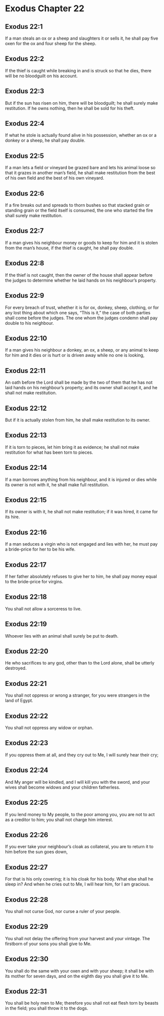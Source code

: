 # Exodus Chapter 22

## Exodus 22:1

If a man steals an ox or a sheep and slaughters it or sells it, he shall pay five oxen for the ox and four sheep for the sheep.

## Exodus 22:2

If the thief is caught while breaking in and is struck so that he dies, there will be no bloodguilt on his account.

## Exodus 22:3

But if the sun has risen on him, there will be bloodguilt; he shall surely make restitution. If he owns nothing, then he shall be sold for his theft.

## Exodus 22:4

If what he stole is actually found alive in his possession, whether an ox or a donkey or a sheep, he shall pay double.

## Exodus 22:5

If a man lets a field or vineyard be grazed bare and lets his animal loose so that it grazes in another man’s field, he shall make restitution from the best of his own field and the best of his own vineyard.

## Exodus 22:6

If a fire breaks out and spreads to thorn bushes so that stacked grain or standing grain or the field itself is consumed, the one who started the fire shall surely make restitution.

## Exodus 22:7

If a man gives his neighbour money or goods to keep for him and it is stolen from the man’s house, if the thief is caught, he shall pay double.

## Exodus 22:8

If the thief is not caught, then the owner of the house shall appear before the judges to determine whether he laid hands on his neighbour’s property.

## Exodus 22:9

For every breach of trust, whether it is for ox, donkey, sheep, clothing, or for any lost thing about which one says, “This is it,” the case of both parties shall come before the judges. The one whom the judges condemn shall pay double to his neighbour.

## Exodus 22:10

If a man gives his neighbour a donkey, an ox, a sheep, or any animal to keep for him and it dies or is hurt or is driven away while no one is looking,

## Exodus 22:11

An oath before the Lord shall be made by the two of them that he has not laid hands on his neighbour’s property; and its owner shall accept it, and he shall not make restitution.

## Exodus 22:12

But if it is actually stolen from him, he shall make restitution to its owner.

## Exodus 22:13

If it is torn to pieces, let him bring it as evidence; he shall not make restitution for what has been torn to pieces.

## Exodus 22:14

If a man borrows anything from his neighbour, and it is injured or dies while its owner is not with it, he shall make full restitution.

## Exodus 22:15

If its owner is with it, he shall not make restitution; if it was hired, it came for its hire.

## Exodus 22:16

If a man seduces a virgin who is not engaged and lies with her, he must pay a bride-price for her to be his wife.

## Exodus 22:17

If her father absolutely refuses to give her to him, he shall pay money equal to the bride-price for virgins.

## Exodus 22:18

You shall not allow a sorceress to live.

## Exodus 22:19

Whoever lies with an animal shall surely be put to death.

## Exodus 22:20

He who sacrifices to any god, other than to the Lord alone, shall be utterly destroyed.

## Exodus 22:21

You shall not oppress or wrong a stranger, for you were strangers in the land of Egypt.

## Exodus 22:22

You shall not oppress any widow or orphan.

## Exodus 22:23

If you oppress them at all, and they cry out to Me, I will surely hear their cry;

## Exodus 22:24

And My anger will be kindled, and I will kill you with the sword, and your wives shall become widows and your children fatherless.

## Exodus 22:25

If you lend money to My people, to the poor among you, you are not to act as a creditor to him; you shall not charge him interest.

## Exodus 22:26

If you ever take your neighbour’s cloak as collateral, you are to return it to him before the sun goes down,

## Exodus 22:27

For that is his only covering; it is his cloak for his body. What else shall he sleep in? And when he cries out to Me, I will hear him, for I am gracious.

## Exodus 22:28

You shall not curse God, nor curse a ruler of your people.

## Exodus 22:29

You shall not delay the offering from your harvest and your vintage. The firstborn of your sons you shall give to Me.

## Exodus 22:30

You shall do the same with your oxen and with your sheep; it shall be with its mother for seven days, and on the eighth day you shall give it to Me.

## Exodus 22:31

You shall be holy men to Me; therefore you shall not eat flesh torn by beasts in the field; you shall throw it to the dogs.
